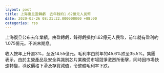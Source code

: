 ```yaml
---
layout: post
title: 上海復旦盈轉虧　去年蝕約1.62億元人民幣
date: 2020-03-26 08:31:22.000000000 +08:00
categories: rss
---
```


上海復旦公布去年業績，由盈轉虧，錄得虧損約1.62億元人民幣，前年就有盈利約1.075億元。不派末期息。

收入按年上升逾3%，至近14.55億元。毛利率由前年的45.6%跌至35.5%。集團表示，由於主營產品及安全與識別芯片業務受市場競爭激烈所衝擊，同時因市場快速轉變，導致價格下滑及存貨減值，令整體毛利率下跌。
